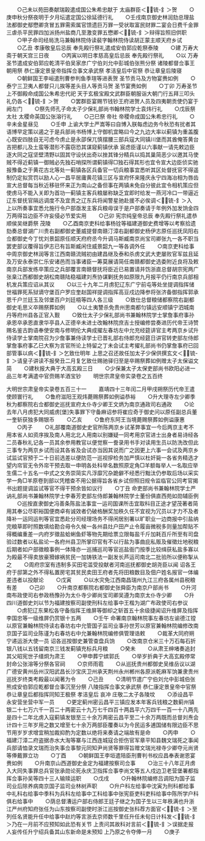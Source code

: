 <!-- { "loadSidebar": true } -->
　　○己未以苑田奏献瑞榖遣成国公朱希忠献于  太庙群臣＜锍-釒＞贺
　　○庚申秋分祭夜明于夕月坛遣定国公徐延德行礼
　　○壬戌南京御史林润劾总理盐法都御史鄢懋卿贪冒五罪需索属官馈遗巨万罪一受状取富民财罪二宴会日费千金罪三虐杀平民罪四加派扬州盐商几至激变罪五懋卿＜锍-釒＞辩得旨照旧供职
　　○甲子命司经局洗马兼翰林院侍读裴字翰林院侍读胡正蒙主顺天府乡试
　　○乙丑  孝康敬皇后忌辰  奉先殿行祭礼遣成安伯郭应乾祭泰陵
　　○建  万寿大斋于朝天宫三日夜
　　○丙寅以明日孝慈高皇后忌辰  奉先殿行祭礼
　　○以  万寿圣节遣成安伯郭应乾清平伯吴家彦广宁伯刘允中彭城伯张熊分祭  诸陵都督佥事王朝用祭  恭仁康定景皇帝指挥佥事文承武祭  孝洁皇后中官祭  恭让章皇后陵寝
　　○朝鲜国王李峘遣刑曹参判鱼季瑄等进表贺  圣节贡马及方物宴赉如例
　　○泰宁三卫夷人都督只儿挨等差头目人等贡马贺  圣节宴赉如例
　　○丁卯  万寿圣节  上不御殿命成国公朱希忠代祀  天于玄极宝殿文武群臣朝服诣大朝门行五拜三叩头礼仍各＜锍-釒＞贺
　　○罢群臣宴赐节钱钞王府进贺人员及四夷朝贡使仍宴于阙左门
　　○祭先师孔子命太子少保礼部尚书翰林院学士袁炜行礼
　　○戊辰祭  太社  太稷命英国公张溶行礼
　　○己巳祭  帝社  帝稷命成国公朱希忠行礼
　　○辛未金星昼见
　　○壬申  上谕大学士严嵩等曰自博入朕每虑边务今秋恐有扰者其语博早定策以遏之于是兵部尚书杨博上守御机宜略曰今之九边大率以蓟镇为重盖腹心既安四肢自无可虑今虏止是永邵保兀慎摆腰三部兵寇大同镇川堡而其酋俺答黄台吉把都儿及土蛮等潜形不露窃恐其谋窥蓟镇伏承  宸虑臣谨以六事献一请先敕边臣逐大同之寇坚壁清野以固其守设伏出奇以挫其锋分精兵以捣其巢简恶少以邀其马使贼不得近蓟镇一御贼必先独石哨探所谓蓟镇得□独石得其形也宜令宣大边臣侦实驰报豫备之于黄花古北等处一蓟镇各区兵备官一切兵粮事宜悉听其区处督抚官不得遥制仍定拟赏罚以励人心一昌平居庸黄花镇三区与宣府怀来隆庆永宁四海冶相为唇齿宣大总督每当秋近移驻怀来正为南山之备但事在两镇未免自分彼此宜令相机策应但使虏马不能入关即为首功一蓟镇主客兵粮屡称缺乏宜即时给发一燕河冷口一带逼近辽东督抚官隔远调度不及宜责之辽东兵将闻警星驰赴援不必俟调＜锍-釒＞入  上以所奏事宜悉允施行令户部亟发主客兵粮毋误于是户部奏请于年例外加发饷金四万两得旨边臣不许妄侵必节爱实用
　　○己卯  宪宗纯皇帝忌辰  奉先殿行祭礼遣恭顺侯吴继爵祭  茂陵
　　○乙酉南京吏科给事杨铨等福建道御史费增等以考察拾遗劾奏总督湖广川贵右副都御史董威提督南赣汀漳右副都御史杨伊志原任巡抚凤阳右佥都御史今丁忧刘景韶原任顺天府府丞今升调马斯臧南京尚宝司卿张九一各不职当罢吏部议覆得旨伊志已有旨斯臧闲住威景韶九一等各调外任
　　○南京吏科给事中周京御史林润等言江西南赣流贼初由建昌继及泰和杀虏文武大吏屡败官军兹且延及万安永泰崇仁乐安诸邑而当事诸臣一筹莫展请简任南赣都御史选委附近良将及敕南京兵部发练卒策应之兵部覆言南赣督抚将臣近已易置请并饬浙直总督胡宗宪两广张臬江西都御史胡松南赣陆稳福建刘焘协谋剿抚务如原限九月报平仍行南京兵部相机发兵策应诏从其议
　　○以三十九年二月虏犯辽东广宁前屯等处坐提调指挥储世福罪死系狱谪守堡百户罗应奎赵国祥提调指挥高豆戍边降参将张济备御指挥郭承恩千户兰廷玉及邻堡百户刘廷梧等四人各三级
　　○致仕总督粮储都察院右副都御史毛思义卒赐祭葬如例
　　○以土夷讐杀免贵州思南都匀镇远安顺镇宁泗城南丹等府州县各正官入觐
　　○致仕太子少保礼部尚书兼翰林院学士掌詹事府事孙承恩卒承恩直隶华亭县人正德辛未进士改翰林院庶吉士授编修尝奏进历代帝王诗赞赐名鉴古韵语奉使安南与修明伦大典成擢左春坊左中允充经筵讲官主考两京乡试升侍读学士掌南院召为少詹事兼侍读学士已晋礼部右侍郎充经筵日讲官转吏部左侍郎掌詹事府事乙巳大察为言官所论上特留之丁未会试主考擢礼部尚书仍掌詹事府已回部管事以病＜锍-釒＞乞致仕明年  上思之召还故任加太子少保供撰玄文＜锍-釒＞请皇子讲读不报癸丑二月复乞致仕赐驰驿归至是卒赐祭葬如例赠太子太保谥文简
　　○建秋报大典于大高玄殿三日
　　○少保兼太子太保吏部尚书欧阳必进一品三年考满遣中官赍赐羊酒宝钞
　　明世宗肃皇帝实录卷之五百终 

大明世宗肃皇帝实录卷五百三十一
　　嘉靖四十三年闰二月甲戌朔祭历代帝王遣使顾寰行礼
　　○鲁府滋阳王观炜薨赐祭葬如例谥恭裕
　　○升大理寺左少卿季秋为都察院右佥都御史巡抚宣府太仆寺少卿王文炳为南京通政司右通政
　　○论去年八月虏犯大同威虏[堡]失事罪下守备麻诏参将崔应奇于御史问以原任副总兵董一奎斩获独多赐银币
　　○乙亥
　　○鲁府东阿王当境薨赐祭葬如例谥康惠
　　○丙子
　　○礼部覆南道御史史官所陈两京乡试革弊事宜一今后两京主考不用本省人如资序挨及南人用北北人用南以别嫌疑一同考用京官进士出身者易诗经各二员春秋礼记各一员其余参用教官以便觉察一誊录用书手对读用生员以防洗改但此三事专为两京乡试而设其各省及会试亦当因其说而广之因更上六事一会试及两京乡试监试官预于二十日前选差以便防范一巡视摉检务加严慎以杜奸毙一各省务精选才望内帘官无令外帘干预去取一申明各处科举名数照原定角□羊额每举人一名取应举生儒二十五名一中式之文务崇简实凡浮靡冗杂跪僻不经悉行黜汰仍参取后场以采实学一角□羊原卷到部以凭稽查不用公据得旨各省乡试但照旧规令监临官公同考官揭书出题提调监试等官不得干预余皆如议行
　　○丁丑  命吏部尚书兼翰林院学士严讷礼部尚书兼翰林院学士李春芳吏部左侍郎兼翰林院学士董份俱直西苑如勋辅臣例
　　○巡按直隶御史冯善条陈盐法事宜一运司国课所击宜取科目正途才望茂著者简用其奉公尽职裕国便商卓有诚效者仍破格酬奖加秩久任不宜视为冗员以才力不及者降补一运同运判等官宜悉赴分司经理场务不得闲居别署以旷职业一边商报中引盐纳完粮草即时照数填给勘合毋令久候一各州县灶户田产止令履亩微税多则量加帮贴不得概编重差一内府岁徵盐蛤蜊鱼虾等物先期给票立限每盐千斤加耗百斤所至有司盘验过数者以私盐论一各府州县卫所掌印官有不以行盐为事曲庇私贩及催徵灶地税粮后期者如户部徵粮事例一体降亦一巡捕巡司等官巡盐衙门按季比较缉获私盐多寡以为殿最不得卖放豪猾嫁祸贫民一加铸铁法一副发长芦运司南北二批验所以便称掣从之
　　○周府宗室有违制多买田宅滥受投献者河南巡抚都御史胡尧臣以闻  诏各王府于邸第之外不得私置房宅其贫民卖田王府者先将田粮数目及佃户姓名报官一体编差违者以投献论
　　○戊寅
　　○以水灾免江西南昌瑞州九江三府各属州县税粮有差
　　○己卯
　　○升南京都察院右都御史张舜臣为南京户部尚书
　　○升河南布政使司右参政杨豫孙为太仆寺少卿尚宝司卿吴遵为南京太仆寺少卿
　　○升四川道御史刘以节为福建按察司副使刑科左给事中王楷为湖广布政使司右参议
　　○虏犯辽东果松各守备指挥王维屏等御却之斩首五十余级捷闻诏升维屏及指挥李国忠等一级维屏仍赏银十五两
　　○壬午  命署南京翰林院事左春坊左谕德江镗以原官兼翰林院侍读右春坊右中允管国子监司业事孙世芳以原官兼翰林院编修改南京国子监司业陈谨为右春坊右中允兼翰林院编修俱管理诰敕
　　○裁革大同府朔宁递运浙大使一员  诏各巡按御史兼管查盘兵饷
　　○改南京仓米三十万石每石折银八钱以五钱留南京三钱发蓟镇充标兵月粮
　　○癸未
　　○从肃王绅堵奏追封其父昭宪世子缙炯为肃王
　　○甲申葬宁嫔郭氏
　　○举岁折典于大高玄殿停常封命公张溶等分祭各官祠
　　○京师雨雹
　　○从巡抚贵州都御史吴维岳议以湖广德安黄州岳州汉阳武昌长沙宝庆卫州承天荆州永州郴州各原派乾麻军饷兼隶贵州巡抚岁终类考殿最以闻著为令
　　○己丑
　　○清明节遣广宁伯刘允中彭城伯张熊成安伯郭应乾都督佥事沉至分祭  八陵指挥佥事文承武祭  恭仁康定景皇帝中官祭  恭让章皇后都指挥同知王极祭  孝洁皇后  哀冲  庄敬二太子各陵坟
　　○添设昌平永安营坐营中军一员
　　○更定蓟州密云昌平三镇应发本年客兵钱粮之数蓟州镇银二十七万六千一百二十两密云十九万七千四百十两昌平六万四千一百一十八两先是四十二年北虏入寇蓟镇发银至三十余万两密云昌平至二十余万两既而总督刘焘会计四十三年岁用之数又增至七十余万两部臣覆奏以为今民运多逋国储有限边臣不思节用岁岁求增宜稍加裁抑酌为定数以绝将来奏请之端故有是命
　　○丙申
　　○福建汀漳二府盗据赤水大淘等寨与江西连城寇合拒伤官军章平知县魏文瑞死之事闻兵部请恤录文瑞而治失事佥事黎元同知尹尚贤等罪得旨赠文瑞光禄寺少卿夺元尚贤等俸戴罪立功
　　○丁酉
　　○朝鲜国王李垣遣陪臣刑曹判书权应昌奉表谢恩宴赉如例
　　○升南京山西道御史金定为福建按察司佥事
　　○治三十八年正月虏入大同失事罪总兵官张承勋论死永庆卫指挥佥事李尚文等五人戍边卫老营堡署都指挥佥事孙吴等四十三人输赎运职
　　○戊戌
　　○升翰林院编修吕调阳为国子监司业后除养病南京国子监司业林树声职
　　○升户科左给事中沈寅为刑科都给事中礼科右给事中季科为兵科左给事中工科给事中张宪臣吏科吏科给事中陈所学户科俱右给事中
　　○荫总督漕运户部右侍郎王廷子继之为国子生以三年秩满也升浙江严州府知府张任为山东按察司副使时浙江巡按御史张科荐方面官＜锍-釒＞至列任名贤能升任中给事中赵灼等言浙去京师数千里任升任未旬日计科发＜锍-釒＞乃在一月前不应预知如此恐有关节  上责问其故科对言前＜锍-釒＞误据走报人妄传任升宁绍兵备其山东新命是未预知  上乃原之令夺俸一月
　　○庚子
